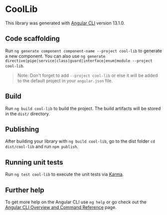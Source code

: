 # CoolLib

This library was generated with [Angular CLI](https://github.com/angular/angular-cli) version 13.1.0.

## Code scaffolding

Run `ng generate component component-name --project cool-lib` to generate a new component. You can also use `ng generate directive|pipe|service|class|guard|interface|enum|module --project cool-lib`.
> Note: Don't forget to add `--project cool-lib` or else it will be added to the default project in your `angular.json` file. 

## Build

Run `ng build cool-lib` to build the project. The build artifacts will be stored in the `dist/` directory.

## Publishing

After building your library with `ng build cool-lib`, go to the dist folder `cd dist/cool-lib` and run `npm publish`.

## Running unit tests

Run `ng test cool-lib` to execute the unit tests via [Karma](https://karma-runner.github.io).

## Further help

To get more help on the Angular CLI use `ng help` or go check out the [Angular CLI Overview and Command Reference](https://angular.io/cli) page.
